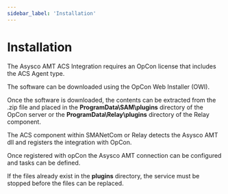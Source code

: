 ```yaml
---
sidebar_label: 'Installation'
---
```


# Installation

The Asysco AMT ACS Integration requires an OpCon license that includes the ACS Agent type.

The software can be downloaded using the OpCon Web Installer (OWI).

Once the software is downloaded, the contents can be extracted from the .zip file and placed in the **ProgramData\SAM\plugins** directory of the OpCon server or the 
**ProgramData\Relay\plugins** directory of the Relay component.

The ACS component within SMANetCom or Relay detects the Asysco AMT dll and registers the integration with OpCon.

Once registered with opCon the Asysco AMT connection can be configured and tasks can be defined.

If the files already exist in the **plugins** directory, the service must be stopped before the files can be replaced.
 
